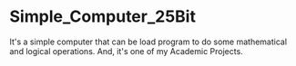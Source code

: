 # Simple_Computer_25Bit
It's a simple computer that can be load program to do some mathematical and logical operations. And, it's one of my Academic Projects.
